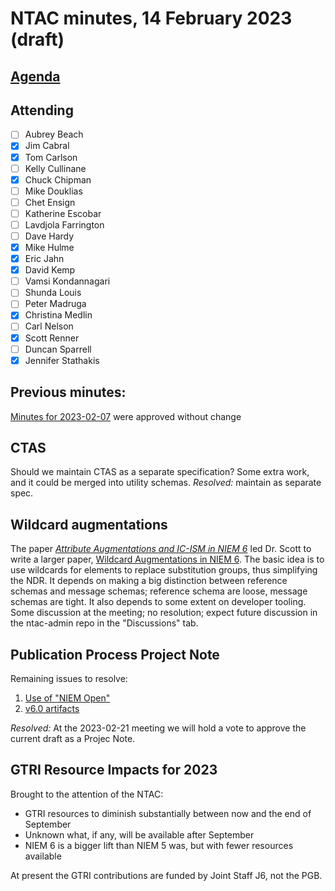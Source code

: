 # NTAC minutes, 14 February 2023 (draft)

## [Agenda](2023-02-07-agenda.md)

## Attending

- [ ] Aubrey Beach
- [x] Jim Cabral
- [x] Tom Carlson
- [ ] Kelly Cullinane
- [x] Chuck Chipman
- [ ] Mike Douklias
- [ ] Chet Ensign
- [ ] Katherine Escobar
- [ ] Lavdjola Farrington
- [ ] Dave Hardy
- [x] Mike Hulme
- [x] Eric Jahn
- [x] David Kemp
- [ ] Vamsi Kondannagari
- [ ] Shunda Louis
- [ ] Peter Madruga
- [x] Christina Medlin
- [ ] Carl Nelson
- [x] Scott Renner
- [ ] Duncan Sparrell
- [x] Jennifer Stathakis

## **Previous minutes:**  

[Minutes for 2023-02-07](2023-02-07-minutes.md) were approved without change

## CTAS

Should we maintain CTAS as a separate specification?  Some extra work, and it could be merged into utility schemas.  *Resolved:* maintain as separate spec.

## Wildcard augmentations

The paper [*Attribute Augmentations and IC-ISM in NIEM 6*](https://github.com/niemopen/ntac-admin/blob/main/documents/AttributeAugmentations-230118.md) led Dr. Scott to write a larger paper, [Wildcard Augmentations in NIEM 6](https://github.com/niemopen/ntac-admin/blob/main/documents/WildcardAugmentations-230203.md).  The basic idea is to use wildcards for elements to replace substitution groups, thus simplifying the NDR.  It depends on making a big distinction between reference schemas and message schemas; reference schema are loose, message schemas are tight.  It also depends to some extent on developer tooling.  Some discussion at the meeting; no resolution; expect future discussion in the ntac-admin repo in the "Discussions" tab.

## Publication Process Project Note

Remaining issues to resolve:

1. [Use of "NIEM Open"](https://github.com/niemopen/ntac-admin/issues/8)
2. [v6.0 artifacts](https://github.com/niemopen/ntac-admin/issues/10)

*Resolved:*  At the 2023-02-21 meeting we will hold a vote to approve the current draft as a Projec Note. 

## GTRI Resource Impacts for 2023

Brought to the attention of the NTAC:

- GTRI resources to diminish substantially between now and the end of September
- Unknown what, if any, will be available after September
- NIEM 6 is a bigger lift than NIEM 5 was, but with fewer resources available

At present the GTRI contributions are funded by Joint Staff J6, not the PGB.
